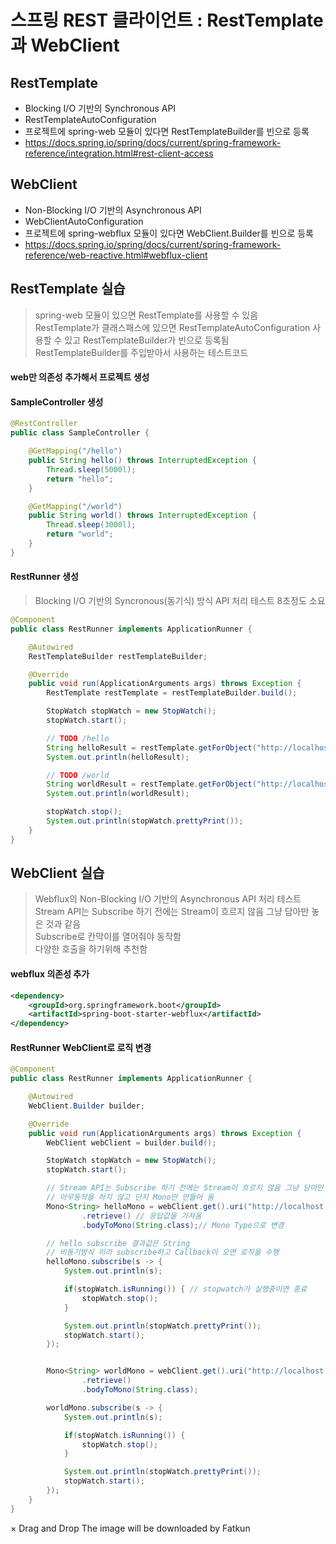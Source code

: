 # 스프링 REST 클라이언트 : RestTemplate과 WebClient
## RestTemplate
- Blocking I/O 기반의 Synchronous API
- RestTemplateAutoConfiguration
- 프로젝트에 spring-web 모듈이 있다면 RestTemplate​Builder​를 빈으로 등록
- https://docs.spring.io/spring/docs/current/spring-framework-reference/integration.html#rest-client-access

## WebClient
- Non-Blocking I/O 기반의 Asynchronous API
- WebClientAutoConfiguration
- 프로젝트에 spring-webflux 모듈이 있다면 WebClient.​Builder​를 빈으로 등록
- https://docs.spring.io/spring/docs/current/spring-framework-reference/web-reactive.html#webflux-client


## RestTemplate 실습
> spring-web 모듈이 있으면 RestTemplate를 사용할 수 있음  
> RestTemplate가 클래스패스에 있으면 RestTemplateAutoConfiguration 사용할 수 있고 RestTemplateBuilder가 빈으로 등록됨  
> RestTemplateBuilder를 주입받아서 사용하는 테스트코드  

#### web만 의존성 추가해서 프로젝트 생성

#### SampleController 생성
```java
@RestController
public class SampleController {

    @GetMapping("/hello")
    public String hello() throws InterruptedException {
        Thread.sleep(5000l);
        return "hello";
    }

    @GetMapping("/world")
    public String world() throws InterruptedException {
        Thread.sleep(3000l);
        return "world";
    }
}
```

#### RestRunner 생성
> Blocking I/O 기반의 Syncronous(동기식) 방식 API 처리 테스트 8초정도 소요  
  
```java
@Component
public class RestRunner implements ApplicationRunner {

    @Autowired
    RestTemplateBuilder restTemplateBuilder;

    @Override
    public void run(ApplicationArguments args) throws Exception {
        RestTemplate restTemplate = restTemplateBuilder.build();

        StopWatch stopWatch = new StopWatch();
        stopWatch.start();

        // TODO /hello
        String helloResult = restTemplate.getForObject("http://localhost:8080/hello", String.class);
        System.out.println(helloResult);

        // TODO /world
        String worldResult = restTemplate.getForObject("http://localhost:8080/world", String.class);
        System.out.println(worldResult);

        stopWatch.stop();
        System.out.println(stopWatch.prettyPrint());
    }
}
```

## WebClient 실습
> Webflux의 Non-Blocking I/O 기반의 Asynchronous API 처리 테스트  
> Stream API는 Subscribe 하기 전에는 Stream이 흐르지 않음 그냥 담아만 놓은 것과 같음  
> Subscribe로 칸막이를 열어줘야 동작함  
> 다양한 호출을 하기위해 추천함  

#### webflux 의존성 추가
```xml
<dependency>
    <groupId>org.springframework.boot</groupId>
    <artifactId>spring-boot-starter-webflux</artifactId>
</dependency>
```

#### RestRunner WebClient로 로직 변경  
```java
@Component
public class RestRunner implements ApplicationRunner {

    @Autowired
    WebClient.Builder builder;

    @Override
    public void run(ApplicationArguments args) throws Exception {
        WebClient webClient = builder.build();

        StopWatch stopWatch = new StopWatch();
        stopWatch.start();

        // Stream API는 Subscribe 하기 전에는 Stream이 흐르지 않음 그냥 담아만 놓은 것 뿐임
        // 아무동작을 하지 않고 단지 Mono만 만들어 둠
        Mono<String> helloMono = webClient.get().uri("http://localhost:8080/hello") // get으로 /hello 요청
                .retrieve() // 응답값을 가져옴
                .bodyToMono(String.class);// Mono Type으로 변경

        // hello subscribe 결과값은 String
        // 비동기방식 이라 subscribe하고 Callback이 오면 로직을 수행
        helloMono.subscribe(s -> {
            System.out.println(s);

            if(stopWatch.isRunning()) { // stopwatch가 실행중이면 종료
                stopWatch.stop();
            }

            System.out.println(stopWatch.prettyPrint());
            stopWatch.start();
        });


        Mono<String> worldMono = webClient.get().uri("http://localhost:8080/world")
                .retrieve()
                .bodyToMono(String.class);

        worldMono.subscribe(s -> {
            System.out.println(s);

            if(stopWatch.isRunning()) {
                stopWatch.stop();
            }

            System.out.println(stopWatch.prettyPrint());
            stopWatch.start();
        });
    }
}
```
×
Drag and Drop
The image will be downloaded by Fatkun